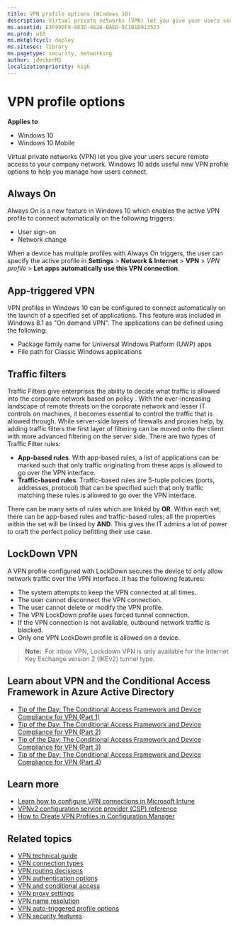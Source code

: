 ```yaml
---
title: VPN profile options (Windows 10)
description: Virtual private networks (VPN) let you give your users secure remote access to your company network. Windows 10 adds useful new VPN profile options to help you manage how users connect.
ms.assetid: E3F99DF9-863D-4E28-BAED-5C1B1B913523
ms.prod: w10
ms.mktglfcycl: deploy
ms.sitesec: library
ms.pagetype: security, networking
author: jdeckerMS
localizationpriority: high
---
```


# VPN profile options

**Applies to**
-   Windows 10
-   Windows 10 Mobile

Virtual private networks (VPN) let you give your users secure remote access to your company network. Windows 10 adds useful new VPN profile options to help you manage how users connect.

## Always On

Always On is a new feature in Windows 10 which enables the active VPN profile to connect automatically on the following triggers:
-   User sign-on
-   Network change

When a device has multiple profiles with Always On triggers, the user can specify the active profile in **Settings** &gt; **Network & Internet** &gt; **VPN** &gt; *VPN profile* &gt; **Let apps automatically use this VPN connection**.

## App-triggered VPN

VPN profiles in Windows 10 can be configured to connect automatically on the launch of a specified set of applications. This feature was included in Windows 8.1 as "On demand VPN". The applications can be defined using the following:
-   Package family name for Universal Windows Platform (UWP) apps
-   File path for Classic Windows applications

## Traffic filters

Traffic Filters give enterprises the ability to decide what traffic is allowed into the corporate network based on policy . With the ever-increasing landscape of remote threats on the corporate network and lesser IT controls on machines, it becomes essential to control the traffic that is allowed through. While server-side layers of firewalls and proxies help, by adding traffic filters the first layer of filtering can be moved onto the client with more advanced filtering on the server side. There are two types of Traffic Filter rules:

-   **App-based rules**. With app-based rules, a list of applications can be marked such that only traffic originating from these apps is allowed to go over the VPN interface.
-   **Traffic-based rules**. Traffic-based rules are 5-tuple policies (ports, addresses, protocol) that can be specified such that only traffic matching these rules is allowed to go over the VPN interface.

There can be many sets of rules which are linked by **OR**. Within each set, there can be app-based rules and traffic-based rules; all the properties within the set will be linked by **AND**. This gives the IT admins a lot of power to craft the perfect policy befitting their use case.

## LockDown VPN

A VPN profile configured with LockDown secures the device to only allow network traffic over the VPN interface. It has the following features:
-   The system attempts to keep the VPN connected at all times.
-   The user cannot disconnect the VPN connection.
-   The user cannot delete or modify the VPN profile.
-   The VPN LockDown profile uses forced tunnel connection.
-   If the VPN connection is not available, outbound network traffic is blocked.
-   Only one VPN LockDown profile is allowed on a device.
> **Note:**  For inbox VPN, Lockdown VPN is only available for the Internet Key Exchange version 2 (IKEv2) tunnel type.
 
## Learn about VPN and the Conditional Access Framework in Azure Active Directory

- [Tip of the Day: The Conditional Access Framework and Device Compliance for VPN (Part 1)](https://blogs.technet.microsoft.com/tip_of_the_day/2016/03/12/tip-of-the-day-the-conditional-access-framework-and-device-compliance-for-vpn/)
- [Tip of the Day: The Conditional Access Framework and Device Compliance for VPN (Part 2)](https://blogs.technet.microsoft.com/tip_of_the_day/2016/03/14/tip-of-the-day-the-conditional-access-framework-and-device-compliance-for-vpn-part-2/)
- [Tip of the Day: The Conditional Access Framework and Device Compliance for VPN (Part 3)](https://blogs.technet.microsoft.com/tip_of_the_day/2016/03/15/tip-of-the-day-the-conditional-access-framework-and-device-compliance-for-vpn-part-3/)
- [Tip of the Day: The Conditional Access Framework and Device Compliance for VPN (Part 4)](https://blogs.technet.microsoft.com/tip_of_the_day/2016/03/16/tip-of-the-day-the-conditional-access-framework-and-device-compliance-for-vpn-part-4/)

## Learn more

- [Learn how to configure VPN connections in Microsoft Intune](https://docs.microsoft.com/intune/deploy-use/vpn-connections-in-microsoft-intune)
- [VPNv2 configuration service provider (CSP) reference](https://go.microsoft.com/fwlink/p/?LinkId=617588)
- [How to Create VPN Profiles in Configuration Manager](https://go.microsoft.com/fwlink/p/?LinkId=618028)

## Related topics

- [VPN technical guide](vpn-guide.md)
- [VPN connection types](vpn-connection-type.md)
- [VPN routing decisions](vpn-routing.md)
- [VPN authentication options](vpn-authentication.md)
- [VPN and conditional access](vpn-conditional-access.md)
- [VPN proxy settings](vpn-proxy-settings.md)
- [VPN name resolution](vpn-name-resolution.md)
- [VPN auto-triggered profile options](vpn-auto-trigger-profile.md)
- [VPN security features](vpn-security-features.md)
